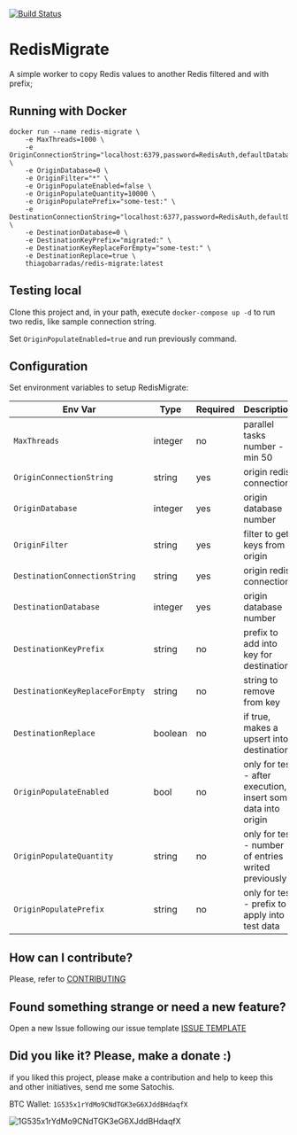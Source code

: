 [![Build Status](https://barradas.visualstudio.com/Contributions/_apis/build/status/DockerImage/RedisMigrate%20Worker?branchName=master)](https://barradas.visualstudio.com/Contributions/_build/latest?definitionId=22&branchName=master)

# RedisMigrate
 
A simple worker to copy Redis values to another Redis filtered and with prefix;

## Running with Docker

```
docker run --name redis-migrate \
    -e MaxThreads=1000 \
    -e OriginConnectionString="localhost:6379,password=RedisAuth,defaultDatabase=0,syncTimeout=2000,connectTimeout=2000,abortConnect=false" \
    -e OriginDatabase=0 \
    -e OriginFilter="*" \
    -e OriginPopulateEnabled=false \
    -e OriginPopulateQuantity=10000 \
    -e OriginPopulatePrefix="some-test:" \
    -e DestinationConnectionString="localhost:6377,password=RedisAuth,defaultDatabase=0,syncTimeout=2000,connectTimeout=2000,abortConnect=false" \
    -e DestinationDatabase=0 \
    -e DestinationKeyPrefix="migrated:" \
    -e DestinationKeyReplaceForEmpty="some-test:" \
    -e DestinationReplace=true \
    thiagobarradas/redis-migrate:latest
```

## Testing local

Clone this project and, in your path, execute `docker-compose up -d` to run two redis, like sample connection string.

Set `OriginPopulateEnabled=true` and run previously command.

## Configuration

Set environment variables to setup RedisMigrate:

| Env Var | Type | Required | Description | e.g. |
| ------- | ---- | -------- | ----------- | ---- |
| `MaxThreads`             | integer | no | parallel tasks number - min 50 | `100` |
| `OriginConnectionString` | string | yes | origin redis connection | `localhost:6379,password=RedisAuth,defaultDatabase=0,syncTimeout=2000,connectTimeout=2000,abortConnect=false` |
| `OriginDatabase`             | integer | yes | origin database number | `0` |
| `OriginFilter`             | string | yes | filter to get keys from origin | `*` |
| `DestinationConnectionString` | string | yes | origin redis connection | `localhost:6377,password=RedisAuth,defaultDatabase=0,syncTimeout=2000,connectTimeout=2000,abortConnect=false` |
| `DestinationDatabase`             | integer | yes | origin database number | `0` |
| `DestinationKeyPrefix`             | string | no | prefix to add into key for destination | `migrated:` |
| `DestinationKeyReplaceForEmpty`             | string | no | string to remove from key | `something` |
| `DestinationReplace`             | boolean | no | if true, makes a upsert into destination | `true` |
| `OriginPopulateEnabled`             | bool | no | only for test - after execution, insert some data into origin | `false` |
| `OriginPopulateQuantity`             | string | no | only for test - number of entries writed previously | `1000` |
| `OriginPopulatePrefix`             | string | no | only for test - prefix to apply into test data | `some-test:` |

## How can I contribute?

Please, refer to [CONTRIBUTING](https://github.com/ThiagoBarradas/redis-migrate/edit/master/.github/CONTRIBUTING.md)

## Found something strange or need a new feature?

Open a new Issue following our issue template [ISSUE TEMPLATE](https://github.com/ThiagoBarradas/redis-migrate/edit/master/.github/ISSUE_TEMPLATE.md)

## Did you like it? Please, make a donate :)

if you liked this project, please make a contribution and help to keep this and other initiatives, send me some Satochis.

BTC Wallet: `1G535x1rYdMo9CNdTGK3eG6XJddBHdaqfX`

![1G535x1rYdMo9CNdTGK3eG6XJddBHdaqfX](https://i.imgur.com/mN7ueoE.png)
